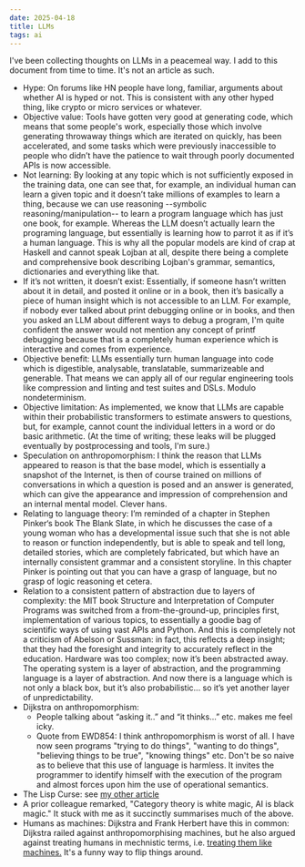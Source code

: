 ```yaml
---
date: 2025-04-18
title: LLMs
tags: ai
---
```


I've been collecting thoughts on LLMs in a peacemeal way. I add to this document from time to time. It's not an article as such.

* Hype: On forums like HN people have long, familiar, arguments about whether AI is hyped or not.
  This is consistent with any other hyped thing, like crypto or micro services or whatever.
* Objective value: Tools have gotten very good at generating code, which means that some people's work,
  especially those which involve generating throwaway things which are iterated on quickly, has been accelerated,
  and some tasks which were previously inaccessible to people who didn’t have the patience to wait through poorly
  documented APIs is now accessible.
* Not learning: By looking at any topic which is not sufficiently exposed in the training data, one can see that, for example,
  an individual human can learn a given topic and it doesn’t take millions of examples to learn a thing,
  because we can use reasoning --symbolic reasoning/manipulation-- to learn a program language which has just one book, for example.
  Whereas the LLM doesn’t actually learn the programing language, but essentially is learning how to parrot it as if it’s a human language.
  This is why all the popular models are kind of crap at Haskell and cannot speak Lojban at all,
  despite there being a complete and comprehensive book describing Lojban's grammar, semantics, dictionaries and everything like that.
* If it’s not written, it doesn’t exist: Essentially, if someone hasn’t written about it in detail, and posted it online or in a book,
  then it’s basically a piece of human insight which is not accessible to an LLM.
  For example, if nobody ever talked about print debugging online or in books,
  and then you asked an LLM about different ways to debug a program, I'm quite confident the answer would
  not mention any concept of printf debugging because that is a completely human experience which is interactive and comes from experience.
* Objective benefit: LLMs essentially turn human language into code which is digestible, analysable, translatable, summarizeable and generable.
  That means we can apply all of our regular engineering tools like compression and linting and test suites and DSLs. Modulo nondeterminism.
* Objective limitation: As implemented,
  we know that LLMs are capable within their probabilistic transformers to estimate answers to questions, but,
  for example, cannot count the individual letters in a word or do basic arithmetic.
  (At the time of writing; these leaks will be plugged eventually by postprocessing and tools, I'm sure.)
* Speculation on anthropomorphism: I think the reason that LLMs appeared to reason is that the base model,
 which is essentially a snapshot of the Internet, is then of course trained on millions of conversations in
  which a question is posed and an answer is generated,
  which can give the appearance and impression of comprehension and an internal mental model. Clever hans.
* Relating to language theory: I’m reminded of a chapter in Stephen Pinker‘s book The Blank Slate, in which he discusses
  the case of a young woman who has a developmental issue such that she is not able to reason or function independently,
  but is able to speak and tell long, detailed stories, which are completely fabricated,
  but which have an internally consistent grammar and a consistent storyline.
  In this chapter Pinker is pointing out that you can have a grasp of language, but no grasp of logic reasoning et cetera.
* Relation to a consistent pattern of abstraction due to layers of complexity:
 the MIT book Structure and Interpretation of Computer Programs was switched from a from-the-ground-up, principles first,
  implementation of various topics, to essentially a goodie bag of scientific ways of using vast APIs and Python.
  And this is completely not a criticism of Abelson or Sussman: in fact, this reflects a deep insight;
  that they had the foresight and integrity to accurately reflect in the education.
  Hardware was too complex; now it’s been abstracted away. The operating system is a
  layer of abstraction, and the programming language is a layer of abstraction.
  And now there is a language which is not only a black box, but it’s also probabilistic... so it’s yet another layer of unpredictability.
* Dijkstra on anthropomorphism:
    * People talking about “asking it..” and “it thinks…” etc. makes me feel icky.
    * Quote from EWD854: I think anthropomorphism is worst of all. I have now seen programs "trying to do things", "wanting to do things", "believing things to be true", "knowing things" etc. Don't be so naive as to believe that this use of language is harmless. It invites the programmer to identify himself with the execution of the program and almost forces upon him the use of operational semantics.
* The Lisp Curse: see [my other article](https://chrisdone.com/posts/the-llm-curse)
* A prior colleague remarked, "Category theory is white magic, AI is black magic." It stuck with me as it succinctly summarises much of the above.
* Humans as machines: Dijkstra and Frank Herbert have this in common: Dijkstra railed against anthropomorphising machines, but he also
  argued against treating humans in mechnistic terms, i.e. [treating them like machines.](https://chrisdone.com/posts/ai-machine-thinking) It's a funny way to flip things around.
